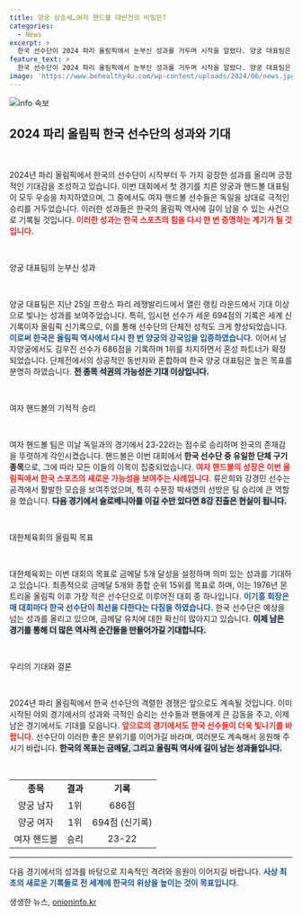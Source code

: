 ```yaml
---
title: 양궁 상승세…여자 핸드볼 대반전의 비밀은?
categories:
  - News
excerpt: >
  한국 선수단이 2024 파리 올림픽에서 눈부신 성과를 거두며 시작을 알렸다. 양궁 대표팀은 남녀 모두 1위에 올라 역사적인 신기록을 세웠고, 핸드볼팀은 독일을 제압하며 쾌조의 스타트를 끊었다. 매력적인 도전이 계속될 전망이다!
feature_text: >
  한국 선수단이 2024 파리 올림픽에서 눈부신 성과를 거두며 시작을 알렸다. 양궁 대표팀은 남녀 모두 1위에 올라 역사적인 신기록을 세웠고, 핸드볼팀은 독일을 제압하며 쾌조의 스타트를 끊었다. 매력적인 도전이 계속될 전망이다!
image: 'https://www.behealthy4u.com/wp-content/uploads/2024/06/news.jpg'
---
```


<p><img src="https://www.behealthy4u.com/wp-content/uploads/2024/06/news.jpg" alt="info 속보" /></p>

<h2 data-ke-size="size26">2024 파리 올림픽 한국 선수단의 성과와 기대</h2>

<p data-ke-size="size16">&nbsp;</p>

<p>2024년 파리 올림픽에서 한국의 선수단이 시작부터 두 가지 굉장한 성과를 올리며 긍정적인 기대감을 조성하고 있습니다. 이번 대회에서 첫 경기를 치른 양궁과 핸드볼 대표팀이 모두 우승을 차지하였으며, 그 중에서도 여자 핸드볼 선수들은 독일을 상대로 극적인 승리를 거두었습니다. 이러한 성과들은 한국의 올림픽 역사에 길이 남을 수 있는 사건으로 기록될 것입니다. <b><span style="color: #ee2323;">이러한 성과는 한국 스포츠의 힘을 다시 한 번 증명하는 계기가 될 것입니다.</span></b></p>

<p data-ke-size="size16">&nbsp;</p>

<p>양궁 대표팀의 눈부신 성과</p>

<p data-ke-size="size16">&nbsp;</p>

<p>양궁 대표팀은 지난 25일 프랑스 파리 레쟁발리드에서 열린 랭킹 라운드에서 기대 이상으로 빛나는 성과를 보여주었습니다. 특히, 임시현 선수가 세운 694점의 기록은 세계 신기록이자 올림픽 신기록으로, 이를 통해 선수단의 단체전 성적도 크게 향상되었습니다. <b><span style="color: #1a5490;">이로써 한국은 올림픽 역사에서 다시 한 번 양궁의 강국임을 입증하였습니다.</span></b> 이어서 남자양궁에서도 김우진 선수가 686점을 기록하며 1위를 차지하면서 혼성 파트너가 확정되었습니다. 단체전에서의 성공적인 동반자와 혼합하여 한국 양궁 대표팀은 높은 목표를 분명히 하였습니다. <b><span style="background-color: #21538527;">전 종목 석권의 가능성은 기대 이상입니다.</span></b></p>

<p data-ke-size="size16">&nbsp;</p>

<p>여자 핸드볼의 기적적 승리</p>

<p data-ke-size="size16">&nbsp;</p>

<p>여자 핸드볼 팀은 이날 독일과의 경기에서 23-22라는 점수로 승리하며 한국의 존재감을 뚜렷하게 각인시켰습니다. 핸드볼은 이번 대회에서 <strong>한국 선수단 중 유일한 단체 구기 종목</strong>으로, 그에 따라 모든 이들의 이목이 집중되었습니다. <b><span style="color: #ee2323;">여자 핸드볼의 성장은 이번 올림픽에서 한국 스포츠의 새로운 가능성을 보여주는 사례입니다.</span></b> 류은희와 강경민 선수는 공격에서 활발한 모습을 보여주었으며, 특히 수문장 박새영의 선방은 팀 승리에 큰 역할을 했습니다. <b><span style="background-color: #21538527;">다음 경기에서 슬로베니아를 이길 수만 있다면 8강 진출은 현실이 됩니다.</span></b></p>

<p data-ke-size="size16">&nbsp;</p>

<p>대한체육회의 올림픽 목표</p>

<p data-ke-size="size16">&nbsp;</p>

<p>대한체육회는 이번 대회의 목표로 금메달 5개 달성을 설정하며 의미 있는 성과를 기대하고 있습니다. 최종적으로 금메달 5개와 종합 순위 15위를 목표로 하며, 이는 1976년 몬트리올 올림픽 이후 가장 적은 선수단으로 이루어진 대회 중 하나입니다. <b><span style="color: #1a5490;">이기흥 회장은 매 대회마다 한국 선수단이 최선을 다한다는 다짐을 하였습니다.</span></b> 한국 선수단은 예상을 넘는 성과를 올리고 있으며, 금메달 유치에 대한 확신이 많아지고 있습니다. <b><span style="background-color: #21538527;">이제 남은 경기를 통해 더 많은 역사적 순간들을 만들어가길 기대합니다.</span></b></p>

<p data-ke-size="size16">&nbsp;</p>

<p>우리의 기대와 결론</p>

<p data-ke-size="size16">&nbsp;</p>

<p>2024년 파리 올림픽에서 한국 선수단의 격렬한 경쟁은 앞으로도 계속될 것입니다. 이미 시작된 야외 경기에서의 성과와 극적인 승리는 선수들과 팬들에게 큰 감동을 주고, 이제 남은 경기에서도 기대를 모읍니다. <b><span style="color: #ee2323;">앞으로의 경기에서도 한국 선수들이 더욱 빛나기를 바랍니다.</span></b> 선수단이 이러한 좋은 분위기를 이어가길 바라며, 여러분도 계속해서 응원해 주시기 바랍니다. <b><span style="background-color: #21538527;">한국의 목표는 금메달, 그리고 올림픽 역사에 길이 남는 성과들입니다.</span></b></p>

<p data-ke-size="size16">&nbsp;</p>

<table>
<tr>
<td style="text-align: center; height: 17px;"><b>종목</b></td>
<td style="text-align: center; height: 17px;"><b>결과</b></td>
<td style="text-align: center; height: 17px;"><b>기록</b></td>
</tr>
<tr>
<td style="text-align: center; height: 17px;">양궁 남자</td>
<td style="text-align: center; height: 17px;">1위</td>
<td style="text-align: center; height: 17px;">686점</td>
</tr>
<tr>
<td style="text-align: center; height: 17px;">양궁 여자</td>
<td style="text-align: center; height: 17px;">1위</td>
<td style="text-align: center; height: 17px;">694점 (신기록)</td>
</tr>
<tr>
<td style="text-align: center; height: 17px;">여자 핸드볼</td>
<td style="text-align: center; height: 17px;">승리</td>
<td style="text-align: center; height: 17px;">23-22</td>
</tr>
</table>

<hr>

<p>다음 경기에서의 성과를 바탕으로 지속적인 격려와 응원이 이어지길 바랍니다. <b><span style="color: #1a5490;">사상 최초의 새로운 기록들로 전 세계에 한국의 위상을 높이는 것이 목표입니다.</span></b></p>
생생한 뉴스, <a href="https://onioninfo.kr" rel="dofollow">onioninfo.kr</a>


